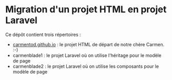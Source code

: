 # Migration d'un projet HTML en projet Laravel
Ce dépôt contient trois répertoires :
- [carmentod.github.io](./carmentod.github.io/) : le projet HTML de départ de notre chère Carmen. :-) 
- carmenblade1 : le projet Laravel où on utilise l'héritage pour le modèle de page
- carmenblade2 : le projet Laravel où on utilise les composants pour le modèle de page
